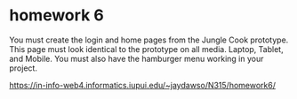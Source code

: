# homework 6

You must create the login and home pages from the Jungle Cook prototype. This page must look identical to the prototype on all media. Laptop, Tablet, and Mobile. You must also have the hamburger menu working in your project.

https://in-info-web4.informatics.iupui.edu/~jaydawso/N315/homework6/
